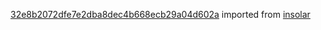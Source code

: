 [32e8b2072dfe7e2dba8dec4b668ecb29a04d602a](https://github.com/insolar/insolar/commit/32e8b2072dfe7e2dba8dec4b668ecb29a04d602a) imported from [insolar](https://github.com/insolar/insolar)
